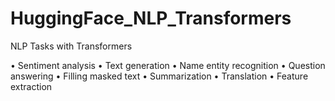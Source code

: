 # HuggingFace_NLP_Transformers


NLP Tasks with Transformers

• Sentiment analysis
• Text generation
• Name entity recognition
• Question answering
• Filling masked text
• Summarization
• Translation
• Feature extraction
